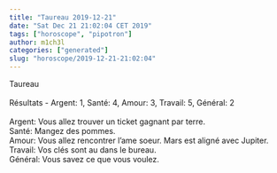 ```yaml
---
title: "Taureau 2019-12-21"
date: "Sat Dec 21 21:02:04 CET 2019"
tags: ["horoscope", "pipotron"]
author: m1ch3l
categories: ["generated"]
slug: "horoscope/2019-12-21-21:02:04"
---
```


Taureau<br>
<br>
Résultats - Argent: 1, Santé: 4, Amour: 3, Travail: 5, Général: 2<br>
<br>
Argent:  Vous allez trouver un ticket gagnant par terre. <br>
Santé:   Mangez des pommes. <br>
Amour:   Vous allez rencontrer l’ame soeur. Mars est aligné avec Jupiter.<br>
Travail: Vos clés sont au dans le bureau. <br>
Général: Vous savez ce que vous voulez.<br>
